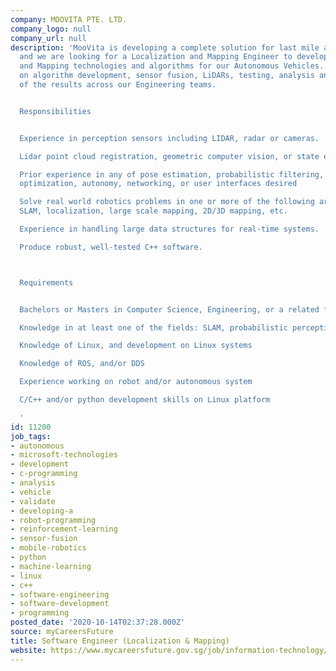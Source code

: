 ```yaml
---
company: MOOVITA PTE. LTD.
company_logo: null
company_url: null
description: 'MooVita is developing a complete solution for last mile autonomous mobility
  and we are looking for a Localization and Mapping Engineer to develop Localization
  and Mapping technologies and algorithms for our Autonomous Vehicles. You will work
  on algorithm development, sensor fusion, LiDARs, testing, analysis and validation
  of the results across our Engineering teams.


  Responsibilities


  Experience in perception sensors including LIDAR, radar or cameras.

  Lidar point cloud registration, geometric computer vision, or state estimation

  Prior experience in any of pose estimation, probabilistic filtering, SLAM, nonlinear
  optimization, autonomy, networking, or user interfaces desired

  Solve real world robotics problems in one or more of the following areas: Robotic
  SLAM, localization, large scale mapping, 2D/3D mapping, etc.

  Experience in handling large data structures for real-time systems.

  Produce robust, well-tested C++ software.



  Requirements


  Bachelors or Masters in Computer Science, Engineering, or a related field

  Knowledge in at least one of the fields: SLAM, probabilistic perception, 2D/3D mapping.

  Knowledge of Linux, and development on Linux systems

  Knowledge of ROS, and/or DDS

  Experience working on robot and/or autonomous system

  C/C++ and/or python development skills on Linux platform

  '
id: 11200
job_tags:
- autonomous
- microsoft-technologies
- development
- c-programming
- analysis
- vehicle
- validate
- developing-a
- robot-programming
- reinforcement-learning
- sensor-fusion
- mobile-robotics
- python
- machine-learning
- linux
- c++
- software-engineering
- software-development
- programming
posted_date: '2020-10-14T02:37:28.000Z'
source: myCareersFuture
title: Software Engineer (Localization & Mapping)
website: https://www.mycareersfuture.gov.sg/job/information-technology/software-engineer-moovita-d57d605662158df81d19b9edec033f3c
---
```

